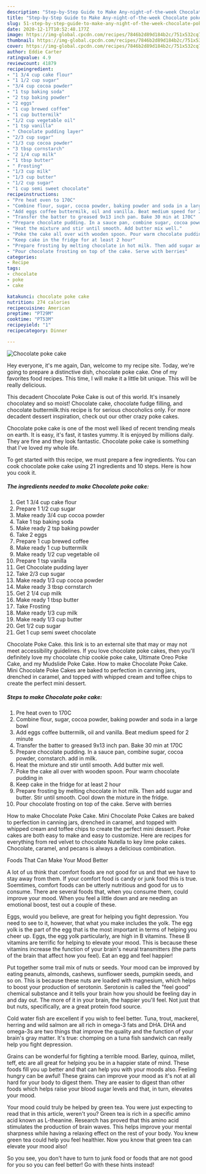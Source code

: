 ```yaml
---
description: "Step-by-Step Guide to Make Any-night-of-the-week Chocolate poke cake"
title: "Step-by-Step Guide to Make Any-night-of-the-week Chocolate poke cake"
slug: 51-step-by-step-guide-to-make-any-night-of-the-week-chocolate-poke-cake
date: 2020-12-17T10:52:48.177Z
image: https://img-global.cpcdn.com/recipes/7846b2d89d184b2c/751x532cq70/chocolate-poke-cake-recipe-main-photo.jpg
thumbnail: https://img-global.cpcdn.com/recipes/7846b2d89d184b2c/751x532cq70/chocolate-poke-cake-recipe-main-photo.jpg
cover: https://img-global.cpcdn.com/recipes/7846b2d89d184b2c/751x532cq70/chocolate-poke-cake-recipe-main-photo.jpg
author: Eddie Carter
ratingvalue: 4.9
reviewcount: 41879
recipeingredient:
- "1 3/4 cup cake flour"
- "1 1/2 cup sugar"
- "3/4 cup cocoa powder"
- "1 tsp baking soda"
- "2 tsp baking powder"
- "2 eggs"
- "1 cup brewed coffee"
- "1 cup buttermilk"
- "1/2 cup vegetable oil"
- "1 tsp vanilla"
- " Chocolate pudding layer"
- "2/3 cup sugar"
- "1/3 cup cocoa powder"
- "3 tbsp cornstarch"
- "2 1/4 cup milk"
- "1 tbsp butter"
- " Frosting"
- "1/3 cup milk"
- "1/3 cup butter"
- "1/2 cup sugar"
- "1 cup semi sweet chocolate"
recipeinstructions:
- "Pre heat oven to 170C"
- "Combine flour, sugar, cocoa powder, baking powder and soda in a large bowl"
- "Add eggs coffee buttermilk, oil and vanilla. Beat medium speed for 2 minute"
- "Transfer the batter to greased 9x13 inch pan. Bake 30 min at 170C"
- "Prepare chocolate pudding. In a sauce pan, combine sugar, cocoa powder, cornstarch. add in milk."
- "Heat the mixture and stir until smooth. Add butter mix well."
- "Poke the cake all over with wooden spoon. Pour warm chocolate pudding in"
- "Keep cake in the fridge for at least 2 hour"
- "Prepare frosting by melting chocolate in hot milk. Then add sugar and butter. Stir until smooth. Cool down the mixture in the fridge."
- "Pour chocolate frosting on top of the cake. Serve with berries"
categories:
- Recipe
tags:
- chocolate
- poke
- cake

katakunci: chocolate poke cake 
nutrition: 274 calories
recipecuisine: American
preptime: "PT29M"
cooktime: "PT53M"
recipeyield: "1"
recipecategory: Dinner

---
```



![Chocolate poke cake](https://img-global.cpcdn.com/recipes/7846b2d89d184b2c/751x532cq70/chocolate-poke-cake-recipe-main-photo.jpg)

Hey everyone, it's me again, Dan, welcome to my recipe site. Today, we're going to prepare a distinctive dish, chocolate poke cake. One of my favorites food recipes. This time, I will make it a little bit unique. This will be really delicious.

This decadent Chocolate Poke Cake is out of this world. It&#39;s insanely chocolatey and so moist! Chocolate cake, chocolate fudge filling, and chocolate buttermilk.this recipe is for serious chocoholics only. For more decadent dessert inspiration, check out our other crazy poke cakes.

Chocolate poke cake is one of the most well liked of recent trending meals on earth. It is easy, it's fast, it tastes yummy. It is enjoyed by millions daily. They are fine and they look fantastic. Chocolate poke cake is something that I've loved my whole life.


To get started with this recipe, we must prepare a few ingredients. You can cook chocolate poke cake using 21 ingredients and 10 steps. Here is how you cook it.

<!--inarticleads1-->

##### The ingredients needed to make Chocolate poke cake:

1. Get 1 3/4 cup cake flour
1. Prepare 1 1/2 cup sugar
1. Make ready 3/4 cup cocoa powder
1. Take 1 tsp baking soda
1. Make ready 2 tsp baking powder
1. Take 2 eggs
1. Prepare 1 cup brewed coffee
1. Make ready 1 cup buttermilk
1. Make ready 1/2 cup vegetable oil
1. Prepare 1 tsp vanilla
1. Get  Chocolate pudding layer
1. Take 2/3 cup sugar
1. Make ready 1/3 cup cocoa powder
1. Make ready 3 tbsp cornstarch
1. Get 2 1/4 cup milk
1. Make ready 1 tbsp butter
1. Take  Frosting
1. Make ready 1/3 cup milk
1. Make ready 1/3 cup butter
1. Get 1/2 cup sugar
1. Get 1 cup semi sweet chocolate


Chocolate Poke Cake. this link is to an external site that may or may not meet accessibility guidelines. If you love chocolate poke cakes, then you&#39;ll definitely love my chocolate chip cookie poke cake, Ultimate Oreo Poke Cake, and my Mudslide Poke Cake. How to make Chocolate Poke Cake. Mini Chocolate Poke Cakes are baked to perfection in canning jars, drenched in caramel, and topped with whipped cream and toffee chips to create the perfect mini dessert. 

<!--inarticleads2-->

##### Steps to make Chocolate poke cake:

1. Pre heat oven to 170C
1. Combine flour, sugar, cocoa powder, baking powder and soda in a large bowl
1. Add eggs coffee buttermilk, oil and vanilla. Beat medium speed for 2 minute
1. Transfer the batter to greased 9x13 inch pan. Bake 30 min at 170C
1. Prepare chocolate pudding. In a sauce pan, combine sugar, cocoa powder, cornstarch. add in milk.
1. Heat the mixture and stir until smooth. Add butter mix well.
1. Poke the cake all over with wooden spoon. Pour warm chocolate pudding in
1. Keep cake in the fridge for at least 2 hour
1. Prepare frosting by melting chocolate in hot milk. Then add sugar and butter. Stir until smooth. Cool down the mixture in the fridge.
1. Pour chocolate frosting on top of the cake. Serve with berries


How to make Chocolate Poke Cake. Mini Chocolate Poke Cakes are baked to perfection in canning jars, drenched in caramel, and topped with whipped cream and toffee chips to create the perfect mini dessert. Poke cakes are both easy to make and easy to customize. Here are recipes for everything from red velvet to chocolate Nutella to key lime poke cakes. Chocolate, caramel, and pecans is always a delicious combination. 

Foods That Can Make Your Mood Better


A lot of us think that comfort foods are not good for us and that we have to stay away from them. If your comfort food is candy or junk food this is true. Soemtimes, comfort foods can be utterly nutritious and good for us to consume. There are several foods that, when you consume them, could improve your mood. When you feel a little down and are needing an emotional boost, test out a couple of these.

Eggs, would you believe, are great for helping you fight depression. You need to see to it, however, that what you make includes the yolk. The egg yolk is the part of the egg that is the most important in terms of helping you cheer up. Eggs, the egg yolk particularly, are high in B vitamins. These B vitamins are terrific for helping to elevate your mood. This is because these vitamins increase the function of your brain's neural transmitters (the parts of the brain that affect how you feel). Eat an egg and feel happier!

Put together some trail mix of nuts or seeds. Your mood can be improved by eating peanuts, almonds, cashews, sunflower seeds, pumpkin seeds, and so on. This is because these nuts are loaded with magnesium, which helps to boost your production of serotonin. Serotonin is called the "feel good" chemical substance and it tells your brain how you should be feeling day in and day out. The more of it in your brain, the happier you'll feel. Not just that but nuts, specifically, are a great protein food source.

Cold water fish are excellent if you wish to feel better. Tuna, trout, mackerel, herring and wild salmon are all rich in omega-3 fats and DHA. DHA and omega-3s are two things that improve the quality and the function of your brain's gray matter. It's true: chomping on a tuna fish sandwich can really help you fight depression. 

Grains can be wonderful for fighting a terrible mood. Barley, quinoa, millet, teff, etc are all great for helping you be in a happier state of mind. These foods fill you up better and that can help you with your moods also. Feeling hungry can be awful! These grains can improve your mood as it's not at all hard for your body to digest them. They are easier to digest than other foods which helps raise your blood sugar levels and that, in turn, elevates your mood.

Your mood could truly be helped by green tea. You were just expecting to read that in this article, weren't you? Green tea is rich in a specific amino acid known as L-theanine. Research has proved that this amino acid stimulates the production of brain waves. This helps improve your mental sharpness while having a relaxing effect on the rest of your body. You knew green tea could help you feel healthier. Now you know that green tea can elevate your mood also!

So you see, you don't have to turn to junk food or foods that are not good for you so you can feel better! Go  with  these hints  instead!

